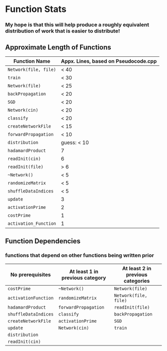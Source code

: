# Function Stats
### My hope is that this will help produce a roughly equivalent distribution of work that is easier to distribute!

## Approximate Length of Functions
| Function Name | Appx. Lines, based on Pseudocode.cpp |
| ------------- | ----------------------- |
| `Network(file, file)` | < 40 |
| `train` | < 30 |
| `Network(file)` | < 25 |
| `backPropagation` | < 20 |
| `SGD` | < 20 |
| `Network(cin)` | < 20 |
| `classify` | < 20 |
| `createNetworkFile` | < 15 |
| `forwardPropagation` | < 10 |
| `distribution` | guess: < 10 |
| `hadamardProduct` | 7 |
| `readInit(cin)` | 6 |
| `readInit(file)` | > 6 |
| `~Network()` | < 5 |
| `randomizeMatrix` | < 5 |
| `shuffleDataIndices` | < 5 |
| `update` | 3 |
| `activationPrime` | 2 |
| `costPrime` | 1 |
| `activation_Function` | 1 |

## Function Dependencies
### functions that depend on other functions being written prior
| No prerequisites | At least 1 in previous category| At least 2 in previous categories|
| ---- | ---------- | ---------- |
| `costPrime` | `~Network()` | `Network(file)` |
| `activationFunction` | `randomizeMatrix` | `Network(file, file)` |
| `hadamardProduct` |  `forwardPropagation` | `readInit(file)` |
| `shuffleDataIndices` | `classify` | `backPropagation` |
| `createNetworkFile` | `activationPrime` | `SGD` |
| `update` | `Network(cin)` | `train` |
| `distribution` |
| `readInit(cin)` |
